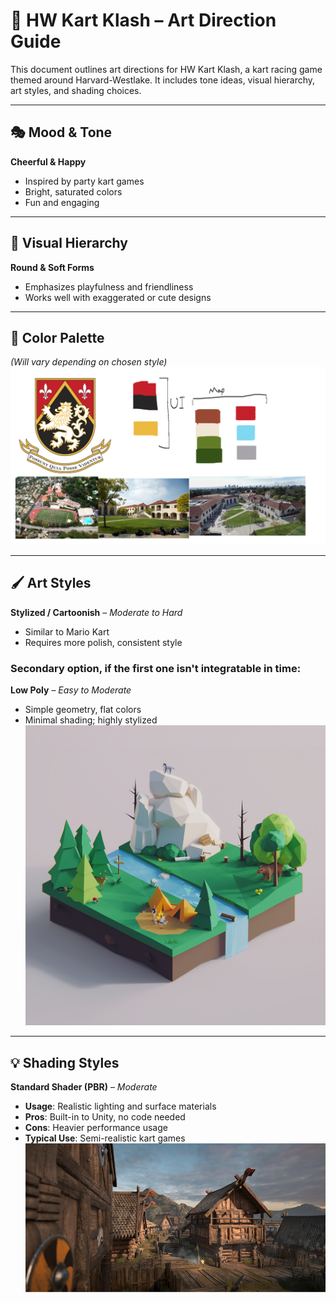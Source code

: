 # 🏁 HW Kart Klash – Art Direction Guide

This document outlines art directions for HW Kart Klash, a kart racing game themed around Harvard-Westlake. It includes tone ideas, visual hierarchy, art styles, and shading choices.

---

## 🎭 Mood & Tone

**Cheerful & Happy**  
   - Inspired by party kart games  
   - Bright, saturated colors  
   - Fun and engaging

---

## 🧩 Visual Hierarchy

**Round & Soft Forms**  
   - Emphasizes playfulness and friendliness  
   - Works well with exaggerated or cute designs

---

## 🎨 Color Palette
*(Will vary depending on chosen style)*  
![color palette](./colorPalette.png)

---

## 🖌️ Art Styles

**Stylized / Cartoonish** – *Moderate to Hard*  
   - Similar to Mario Kart  
   - Requires more polish, consistent style

### Secondary option, if the first one isn't integratable in time:

**Low Poly** – *Easy to Moderate*  
   - Simple geometry, flat colors  
   - Minimal shading; highly stylized
   ![low poly](./pic5.jpeg)


---

## 💡 Shading Styles

**Standard Shader (PBR)** – *Moderate*  
- **Usage**: Realistic lighting and surface materials  
- **Pros**: Built-in to Unity, no code needed  
- **Cons**: Heavier performance usage  
- **Typical Use**: Semi-realistic kart games  
![standard](./pic4.jpg)